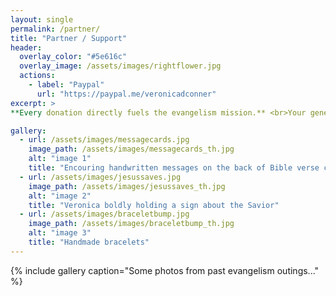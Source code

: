 ```yaml
---
layout: single
permalink: /partner/
title: "Partner / Support"
header:
  overlay_color: "#5e616c"
  overlay_image: /assets/images/rightflower.jpg
  actions:
    - label: "Paypal"
      url: "https://paypal.me/veronicadconner"
excerpt: >
**Every donation directly fuels the evangelism mission.** <br>Your generous support helps provide Bibles, gospel tracts, travel expenses, care packages for the homeless, and essential outreach supplies—ensuring the message of salvation can go farther and touch more lives.

gallery:
  - url: /assets/images/messagecards.jpg
    image_path: /assets/images/messagecards_th.jpg
    alt: "image 1"
    title: "Encouring handwritten messages on the back of Bible verse cards"
  - url: /assets/images/jesussaves.jpg
    image_path: /assets/images/jesussaves_th.jpg
    alt: "image 2"
    title: "Veronica boldly holding a sign about the Savior"
  - url: /assets/images/braceletbump.jpg
    image_path: /assets/images/braceletbump_th.jpg
    alt: "image 3"
    title: "Handmade bracelets"
---
```


{% include gallery caption="Some photos from past evangelism outings..." %}